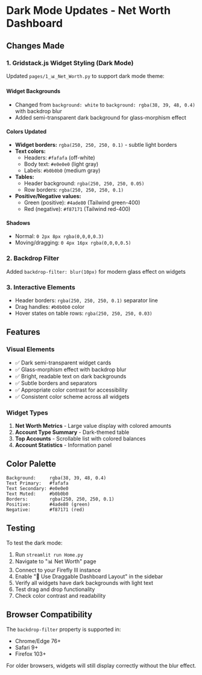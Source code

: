 # Dark Mode Updates - Net Worth Dashboard

## Changes Made

### 1. **Gridstack.js Widget Styling (Dark Mode)**
Updated `pages/1_📊_Net_Worth.py` to support dark mode theme:

#### Widget Backgrounds
- Changed from `background: white` to `background: rgba(38, 39, 48, 0.4)` with backdrop blur
- Added semi-transparent dark background for glass-morphism effect

#### Colors Updated
- **Widget borders:** `rgba(250, 250, 250, 0.1)` - subtle light borders
- **Text colors:**
  - Headers: `#fafafa` (off-white)
  - Body text: `#e0e0e0` (light gray)
  - Labels: `#b0b0b0` (medium gray)
- **Tables:**
  - Header background: `rgba(250, 250, 250, 0.05)`
  - Row borders: `rgba(250, 250, 250, 0.1)`
- **Positive/Negative values:**
  - Green (positive): `#4ade80` (Tailwind green-400)
  - Red (negative): `#f87171` (Tailwind red-400)

#### Shadows
- Normal: `0 2px 8px rgba(0,0,0,0.3)`
- Moving/dragging: `0 4px 16px rgba(0,0,0,0.5)`

### 2. **Backdrop Filter**
Added `backdrop-filter: blur(10px)` for modern glass effect on widgets

### 3. **Interactive Elements**
- Header borders: `rgba(250, 250, 250, 0.1)` separator line
- Drag handles: `#b0b0b0` color
- Hover states on table rows: `rgba(250, 250, 250, 0.03)`

## Features

### Visual Elements
- ✅ Dark semi-transparent widget cards
- ✅ Glass-morphism effect with backdrop blur
- ✅ Bright, readable text on dark backgrounds
- ✅ Subtle borders and separators
- ✅ Appropriate color contrast for accessibility
- ✅ Consistent color scheme across all widgets

### Widget Types
1. **Net Worth Metrics** - Large value display with colored amounts
2. **Account Type Summary** - Dark-themed table
3. **Top Accounts** - Scrollable list with colored balances
4. **Account Statistics** - Information panel

## Color Palette

```
Background:     rgba(38, 39, 48, 0.4)
Text Primary:   #fafafa
Text Secondary: #e0e0e0
Text Muted:     #b0b0b0
Borders:        rgba(250, 250, 250, 0.1)
Positive:       #4ade80 (green)
Negative:       #f87171 (red)
```

## Testing

To test the dark mode:
1. Run `streamlit run Home.py`
2. Navigate to "📊 Net Worth" page
3. Connect to your Firefly III instance
4. Enable "🎨 Use Draggable Dashboard Layout" in the sidebar
5. Verify all widgets have dark backgrounds with light text
6. Test drag and drop functionality
7. Check color contrast and readability

## Browser Compatibility

The `backdrop-filter` property is supported in:
- Chrome/Edge 76+
- Safari 9+
- Firefox 103+

For older browsers, widgets will still display correctly without the blur effect.
